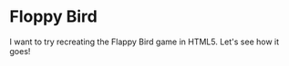 Floppy Bird
=========

I want to try recreating the Flappy Bird game in HTML5. Let's see how it goes!